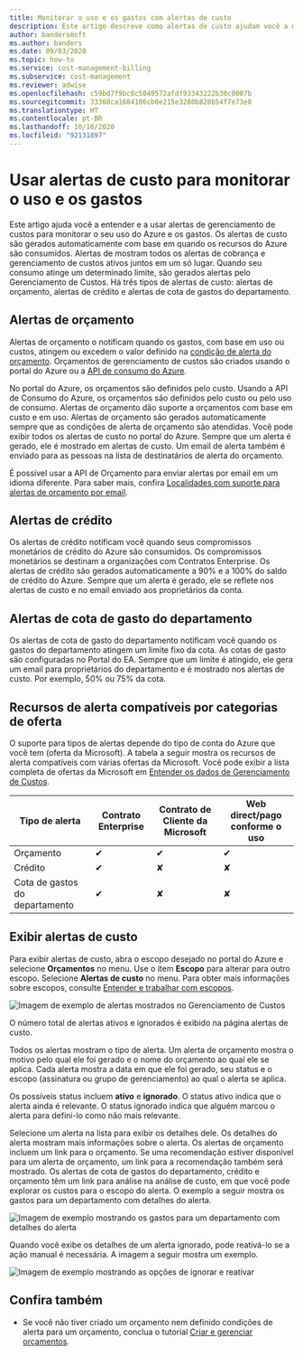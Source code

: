 ```yaml
---
title: Monitorar o uso e os gastos com alertas de custo
description: Este artigo descreve como alertas de custo ajudam você a monitorar uso e os gastos no gerenciamento de custos do Azure.
author: bandersmsft
ms.author: banders
ms.date: 09/03/2020
ms.topic: how-to
ms.service: cost-management-billing
ms.subservice: cost-management
ms.reviewer: adwise
ms.openlocfilehash: c59bd7f9bc8c5049572afdf93343222b30c0007b
ms.sourcegitcommit: 33368ca1684106cb0e215e3280b828b54f7e73e8
ms.translationtype: HT
ms.contentlocale: pt-BR
ms.lasthandoff: 10/16/2020
ms.locfileid: "92131897"
---
```

# <a name="use-cost-alerts-to-monitor-usage-and-spending"></a>Usar alertas de custo para monitorar o uso e os gastos

Este artigo ajuda você a entender e a usar alertas de gerenciamento de custos para monitorar o seu uso do Azure e os gastos. Os alertas de custo são gerados automaticamente com base em quando os recursos do Azure são consumidos. Alertas de mostram todos os alertas de cobrança e gerenciamento de custos ativos juntos em um só lugar. Quando seu consumo atinge um determinado limite, são gerados alertas pelo Gerenciamento de Custos. Há três tipos de alertas de custo: alertas de orçamento, alertas de crédito e alertas de cota de gastos do departamento.

## <a name="budget-alerts"></a>Alertas de orçamento

Alertas de orçamento o notificam quando os gastos, com base em uso ou custos, atingem ou excedem o valor definido na [condição de alerta do orçamento](tutorial-acm-create-budgets.md). Orçamentos de gerenciamento de custos são criados usando o portal do Azure ou a [API de consumo do Azure](/rest/api/consumption).

No portal do Azure, os orçamentos são definidos pelo custo. Usando a API de Consumo do Azure, os orçamentos são definidos pelo custo ou pelo uso de consumo. Alertas de orçamento dão suporte a orçamentos com base em custo e em uso. Alertas de orçamento são gerados automaticamente sempre que as condições de alerta de orçamento são atendidas. Você pode exibir todos os alertas de custo no portal do Azure. Sempre que um alerta é gerado, ele é mostrado em alertas de custo. Um email de alerta também é enviado para as pessoas na lista de destinatários de alerta do orçamento.

É possível usar a API de Orçamento para enviar alertas por email em um idioma diferente. Para saber mais, confira [Localidades com suporte para alertas de orçamento por email](manage-automation.md#supported-locales-for-budget-alert-emails).

## <a name="credit-alerts"></a>Alertas de crédito

Os alertas de crédito notificam você quando seus compromissos monetários de crédito do Azure são consumidos. Os compromissos monetários se destinam a organizações com Contratos Enterprise. Os alertas de crédito são gerados automaticamente a 90% e a 100% do saldo de crédito do Azure. Sempre que um alerta é gerado, ele se reflete nos alertas de custo e no email enviado aos proprietários da conta.

## <a name="department-spending-quota-alerts"></a>Alertas de cota de gasto do departamento

Os alertas de cota de gasto do departamento notificam você quando os gastos do departamento atingem um limite fixo da cota. As cotas de gasto são configuradas no Portal do EA. Sempre que um limite é atingido, ele gera um email para proprietários do departamento e é mostrado nos alertas de custo. Por exemplo, 50% ou 75% da cota.

## <a name="supported-alert-features-by-offer-categories"></a>Recursos de alerta compatíveis por categorias de oferta

O suporte para tipos de alertas depende do tipo de conta do Azure que você tem (oferta da Microsoft). A tabela a seguir mostra os recursos de alerta compatíveis com várias ofertas da Microsoft. Você pode exibir a lista completa de ofertas da Microsoft em [Entender os dados de Gerenciamento de Custos](understand-cost-mgt-data.md).

| Tipo de alerta | Contrato Enterprise | Contrato de Cliente da Microsoft | Web direct/pago conforme o uso |
|---|---|---|---|
| Orçamento | ✔ | ✔ | ✔ |
| Crédito | ✔ |✘ | ✘ |
| Cota de gastos do departamento | ✔ | ✘ | ✘ |



## <a name="view-cost-alerts"></a>Exibir alertas de custo

Para exibir alertas de custo, abra o escopo desejado no portal do Azure e selecione **Orçamentos** no menu. Use o item **Escopo** para alterar para outro escopo. Selecione **Alertas de custo** no menu. Para obter mais informações sobre escopos, consulte [Entender e trabalhar com escopos](understand-work-scopes.md).

![Imagem de exemplo de alertas mostrados no Gerenciamento de Custos](./media/cost-mgt-alerts-monitor-usage-spending/budget-alerts-fullscreen.png)

O número total de alertas ativos e ignorados é exibido na página alertas de custo.

Todos os alertas mostram o tipo de alerta. Um alerta de orçamento mostra o motivo pelo qual ele foi gerado e o nome do orçamento ao qual ele se aplica. Cada alerta mostra a data em que ele foi gerado, seu status e o escopo (assinatura ou grupo de gerenciamento) ao qual o alerta se aplica.

Os possíveis status incluem **ativo** e **ignorado**. O status ativo indica que o alerta ainda é relevante. O status ignorado indica que alguém marcou o alerta para defini-lo como não mais relevante.

Selecione um alerta na lista para exibir os detalhes dele. Os detalhes do alerta mostram mais informações sobre o alerta. Os alertas de orçamento incluem um link para o orçamento. Se uma recomendação estiver disponível para um alerta de orçamento, um link para a recomendação também será mostrado. Os alertas de cota de gastos do departamento, crédito e orçamento têm um link para análise na análise de custo, em que você pode explorar os custos para o escopo do alerta. O exemplo a seguir mostra os gastos para um departamento com detalhes do alerta.

![Imagem de exemplo mostrando os gastos para um departamento com detalhes do alerta](./media/cost-mgt-alerts-monitor-usage-spending/dept-spending-selected-with-credits.png)

Quando você exibe os detalhes de um alerta ignorado, pode reativá-lo se a ação manual é necessária. A imagem a seguir mostra um exemplo.

![Imagem de exemplo mostrando as opções de ignorar e reativar](./media/cost-mgt-alerts-monitor-usage-spending/Dismiss-reactivate-options.png)

## <a name="see-also"></a>Confira também

- Se você não tiver criado um orçamento nem definido condições de alerta para um orçamento, conclua o tutorial [Criar e gerenciar orçamentos](tutorial-acm-create-budgets.md).